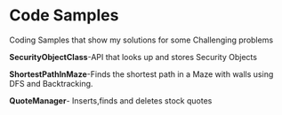 # Code Samples
Coding Samples that show my solutions for some Challenging problems

**SecurityObjectClass**-API that looks up and stores Security Objects

**ShortestPathInMaze**-Finds the shortest path in a Maze with walls using DFS and Backtracking. 

**QuoteManager**- Inserts,finds and deletes stock quotes
